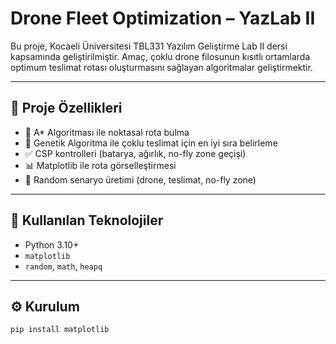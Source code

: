# Drone Fleet Optimization – YazLab II

Bu proje, Kocaeli Üniversitesi TBL331 Yazılım Geliştirme Lab II dersi kapsamında geliştirilmiştir. Amaç, çoklu drone filosunun kısıtlı ortamlarda optimum teslimat rotası oluşturmasını sağlayan algoritmalar geliştirmektir.

---

## 🚀 Proje Özellikleri

- 🧠 A* Algoritması ile noktasal rota bulma
- 🧬 Genetik Algoritma ile çoklu teslimat için en iyi sıra belirleme
- ✅ CSP kontrolleri (batarya, ağırlık, no-fly zone geçişi)
- 📊 Matplotlib ile rota görselleştirmesi
- 🧪 Random senaryo üretimi (drone, teslimat, no-fly zone)

---

## 🧩 Kullanılan Teknolojiler

- Python 3.10+
- `matplotlib`
- `random`, `math`, `heapq`

---

## ⚙️ Kurulum

```bash
pip install matplotlib

